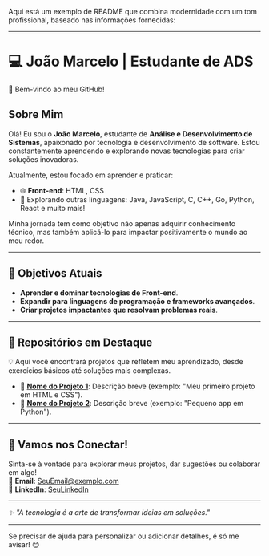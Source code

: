 Aqui está um exemplo de README que combina modernidade com um tom profissional, baseado nas informações fornecidas:

---

# 💻 João Marcelo | Estudante de ADS  
🌟 Bem-vindo ao meu GitHub!  

## Sobre Mim  
Olá! Eu sou o **João Marcelo**, estudante de **Análise e Desenvolvimento de Sistemas**, apaixonado por tecnologia e desenvolvimento de software. Estou constantemente aprendendo e explorando novas tecnologias para criar soluções inovadoras.

Atualmente, estou focado em aprender e praticar:  
- 🌐 **Front-end**: HTML, CSS  
- 🚀 Explorando outras linguagens: Java, JavaScript, C, C++, Go, Python, React e muito mais!  

Minha jornada tem como objetivo não apenas adquirir conhecimento técnico, mas também aplicá-lo para impactar positivamente o mundo ao meu redor.  

---

## 🌟 Objetivos Atuais  
- **Aprender e dominar tecnologias de Front-end**.  
- **Expandir para linguagens de programação e frameworks avançados**.  
- **Criar projetos impactantes que resolvam problemas reais**.  

---

## 📂 Repositórios em Destaque  
💡 Aqui você encontrará projetos que refletem meu aprendizado, desde exercícios básicos até soluções mais complexas.  

- 🔧 **[Nome do Projeto 1](#)**: Descrição breve (exemplo: "Meu primeiro projeto em HTML e CSS").  
- 🔗 **[Nome do Projeto 2](#)**: Descrição breve (exemplo: "Pequeno app em Python").  

---

## 🚀 Vamos nos Conectar!  
Sinta-se à vontade para explorar meus projetos, dar sugestões ou colaborar em algo!  
📩 **Email**: [SeuEmail@exemplo.com](mailto:SeuEmail@exemplo.com)  
💼 **LinkedIn**: [SeuLinkedIn](#)  

---

_✨ "A tecnologia é a arte de transformar ideias em soluções."_  

---

Se precisar de ajuda para personalizar ou adicionar detalhes, é só me avisar! 😊
